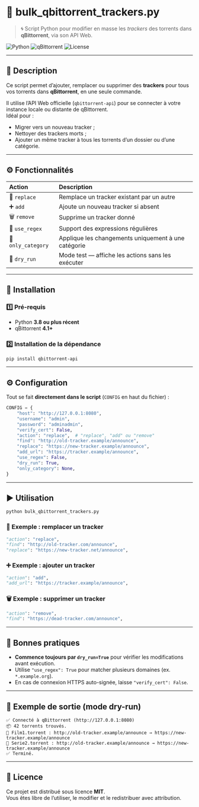 # 🧩 bulk_qbittorrent_trackers.py

> 🌀 Script Python pour modifier en masse les *trackers* des torrents dans **qBittorrent**, via son API Web.

![Python](https://img.shields.io/badge/python-3.8%2B-blue.svg)
![qBittorrent](https://img.shields.io/badge/qBittorrent-4.1%2B-0099cc.svg)
![License](https://img.shields.io/badge/license-MIT-green.svg)

---

## 🚀 Description

Ce script permet d’ajouter, remplacer ou supprimer des **trackers** pour tous vos torrents dans **qBittorrent**, en une seule commande.

Il utilise l’API Web officielle (`qbittorrent-api`) pour se connecter à votre instance locale ou distante de qBittorrent.  
Idéal pour :

- Migrer vers un nouveau tracker ;
- Nettoyer des trackers morts ;
- Ajouter un même tracker à tous les torrents d’un dossier ou d’une catégorie.

---

## ⚙️ Fonctionnalités

| Action | Description |
|:-------|:-------------|
| 🔁 `replace` | Remplace un tracker existant par un autre |
| ➕ `add` | Ajoute un nouveau tracker si absent |
| 🗑️ `remove` | Supprime un tracker donné |
| 🧩 `use_regex` | Support des expressions régulières |
| 🧱 `only_category` | Applique les changements uniquement à une catégorie |
| 🧪 `dry_run` | Mode test — affiche les actions sans les exécuter |

---

## 🧰 Installation

### 1️⃣ Pré-requis

- Python **3.8 ou plus récent**
- qBittorrent **4.1+**

### 2️⃣ Installation de la dépendance

```bash
pip install qbittorrent-api
```

---

## ⚙️ Configuration

Tout se fait **directement dans le script** (`CONFIG` en haut du fichier) :

```python
CONFIG = {
    "host": "http://127.0.0.1:8080",
    "username": "admin",
    "password": "adminadmin",
    "verify_cert": False,
    "action": "replace",  # "replace", "add" ou "remove"
    "find": "http://old-tracker.example/announce",
    "replace": "https://new-tracker.example/announce",
    "add_url": "https://tracker.example/announce",
    "use_regex": False,
    "dry_run": True,
    "only_category": None,
}
```

---

## ▶️ Utilisation

```bash
python bulk_qbittorrent_trackers.py
```

### 🔁 Exemple : remplacer un tracker
```python
"action": "replace",
"find": "http://old-tracker.com/announce",
"replace": "https://new-tracker.net/announce",
```

### ➕ Exemple : ajouter un tracker
```python
"action": "add",
"add_url": "https://tracker.example/announce",
```

### 🗑️ Exemple : supprimer un tracker
```python
"action": "remove",
"find": "https://dead-tracker.com/announce",
```

---

## 🧠 Bonnes pratiques

- **Commence toujours par `dry_run=True`** pour vérifier les modifications avant exécution.
- Utilise `"use_regex": True` pour matcher plusieurs domaines (ex. `*.example.org`).
- En cas de connexion HTTPS auto-signée, laisse `"verify_cert": False`.

---

## 🧩 Exemple de sortie (mode dry-run)

```
✅ Connecté à qBittorrent (http://127.0.0.1:8080)
📦 42 torrents trouvés.
🔁 Film1.torrent : http://old-tracker.example/announce → https://new-tracker.example/announce
🔁 Serie2.torrent : http://old-tracker.example/announce → https://new-tracker.example/announce
✅ Terminé.
```

---

## 🪪 Licence

Ce projet est distribué sous licence **MIT**.  
Vous êtes libre de l’utiliser, le modifier et le redistribuer avec attribution.


